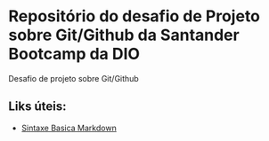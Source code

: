 # Repositório do desafio de Projeto sobre Git/Github da Santander Bootcamp da DIO
Desafio de projeto sobre Git/Github

## Liks úteis:
 - [Sintaxe Basica Markdown](https://www.markdownguide.org/basic-syntax/)
